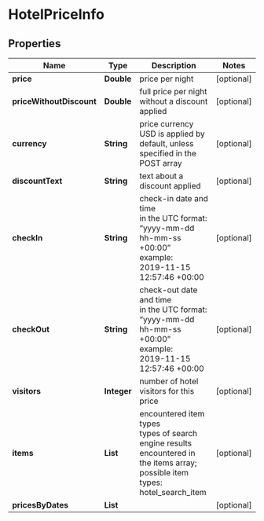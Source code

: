 # HotelPriceInfo


## Properties

| Name | Type | Description | Notes |
|------------ | ------------- | ------------- | -------------|
**price** | **Double** | price per night |[optional]|
**priceWithoutDiscount** | **Double** | full price per night without a discount applied |[optional]|
**currency** | **String** | price currency<br>USD is applied by default, unless specified in the POST array |[optional]|
**discountText** | **String** | text about a discount applied |[optional]|
**checkIn** | **String** | check-in date and time<br>in the UTC format: “yyyy-mm-dd hh-mm-ss +00:00”<br>example:<br>2019-11-15 12:57:46 +00:00 |[optional]|
**checkOut** | **String** | check-out date and time<br>in the UTC format: “yyyy-mm-dd hh-mm-ss +00:00”<br>example:<br>2019-11-15 12:57:46 +00:00 |[optional]|
**visitors** | **Integer** | number of hotel visitors for this price |[optional]|
**items** | **List<HotelPriceItemInfo>** | encountered item types<br>types of search engine results encountered in the items array;<br>possible item types: hotel_search_item |[optional]|
**pricesByDates** | **List<PricesByDates>** |  |[optional]|